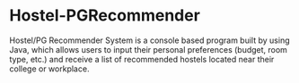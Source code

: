 # Hostel-PGRecommender
Hostel/PG Recommender System is a console based program built by using Java, which allows users to input their personal preferences (budget, room type, etc.) and receive a list of recommended hostels located near their college or workplace.

